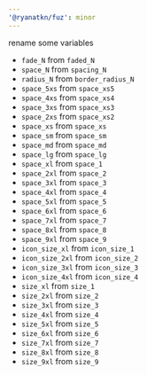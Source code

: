 ```yaml
---
'@ryanatkn/fuz': minor
---
```


rename some variables

- `fade_N` from `faded_N`
- `space_N` from `spacing_N`
- `radius_N` from `border_radius_N`
- `space_5xs` from `space_xs5`
- `space_4xs` from `space_xs4`
- `space_3xs` from `space_xs3`
- `space_2xs` from `space_xs2`
- `space_xs` from `space_xs`
- `space_sm` from `space_sm`
- `space_md` from `space_md`
- `space_lg` from `space_lg`
- `space_xl` from `space_1`
- `space_2xl` from `space_2`
- `space_3xl` from `space_3`
- `space_4xl` from `space_4`
- `space_5xl` from `space_5`
- `space_6xl` from `space_6`
- `space_7xl` from `space_7`
- `space_8xl` from `space_8`
- `space_9xl` from `space_9`
- `icon_size_xl` from `icon_size_1`
- `icon_size_2xl` from `icon_size_2`
- `icon_size_3xl` from `icon_size_3`
- `icon_size_4xl` from `icon_size_4`
- `size_xl` from `size_1`
- `size_2xl` from `size_2`
- `size_3xl` from `size_3`
- `size_4xl` from `size_4`
- `size_5xl` from `size_5`
- `size_6xl` from `size_6`
- `size_7xl` from `size_7`
- `size_8xl` from `size_8`
- `size_9xl` from `size_9`

